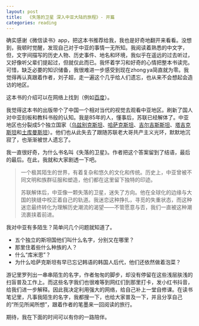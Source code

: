 ```yaml
---
layout: post
title:  《失落的卫星 深入中亚大陆的旅程》- 开篇
categories: reading
---
```


确实感谢《微信读书》app，把这本书推荐给我，我也是好奇地翻开来看看。没想到，我顿时觉醒，发现自己对于中亚的事情一无所知。我阅读着熟悉的中文字，但，文字间描写的历史人物、历史事件、地名和环境，我似乎在遥远的过去听过，又好像听父辈们提起过，但就仅此而已。我怀着学习和好奇的心情把整本书读完。可惜，缺乏必要的知识储备，我很难进一步感受到现在zhong ya简直就为零。我觉得再认真跟着作者，刘子超，走一遍这个几乎给人们遗忘，也从来不会想起会造访的地区。

这本书的介绍可以在网络上找到（例如[百度](https://baike.baidu.com/item/%E5%A4%B1%E8%90%BD%E7%9A%84%E5%8D%AB%E6%98%9F%EF%BC%9A%E6%B7%B1%E5%85%A5%E4%B8%AD%E4%BA%9A%E5%A4%A7%E9%99%86%E7%9A%84%E6%97%85%E7%A8%8B/60311540)）。

我觉得这本书的出版带个了中国一个相对当代的视觉去观看中亚地区。刷新了国人对中亚刻板和教科书般的认知。我是85年的人，懂事后，苏联已经解体了。中亚地区也分裂成5个独立国家（[乌兹别克斯坦](https://baike.baidu.com/item/%E4%B9%8C%E5%85%B9%E5%88%AB%E5%85%8B%E6%96%AF%E5%9D%A6/216568?fromModule=lemma_inlink)、[哈萨克斯坦](https://baike.baidu.com/item/%E5%93%88%E8%90%A8%E5%85%8B%E6%96%AF%E5%9D%A6/130158?fromModule=lemma_inlink)、[吉尔吉斯斯坦](https://baike.baidu.com/item/%E5%90%89%E5%B0%94%E5%90%89%E6%96%AF%E6%96%AF%E5%9D%A6/129860?fromModule=lemma_inlink)、[塔吉克斯坦](https://baike.baidu.com/item/%E5%A1%94%E5%90%89%E5%85%8B%E6%96%AF%E5%9D%A6/211555?fromModule=lemma_inlink)和[土库曼斯坦](https://baike.baidu.com/item/%E5%9C%9F%E5%BA%93%E6%9B%BC%E6%96%AF%E5%9D%A6/209238?fromModule=lemma_inlink)）。他们也从此失去了跟随苏联老大哥共产主义光环，默默地沉寂了，也渐渐被世人遗忘了。

我一直很好奇，为什么书名叫《失落的卫星》。作者把这个答案留到了结语，最后的最后。在此，我就和大家剧透一下吧。
> 一个极其陌生的世界，有着复杂和悠久的文化和传统。历史上，中亚曾被不同文明和族群征服和塑造，他们都在这里留下独特的印迹。
> 
> 苏联解体后，中亚像一颗失落的卫星，迷失了方向。他在全球化的边缘与大国的狭缝中校正着自己的轨道。我迷恋这种挣扎，寻觅的失重状态，而这种迷恋最终转化为理解历史潮流的渴望——不管愿意与否，我们一直被这种潮流裹挟着前进。
> 

我对中亚有多陌生？简单问几个问题就知道了。

- 五个独立的斯坦国他们叫什么名字，分别又在哪里？
- 那里住着些什么种族的人？
- 什么“库米思”？
- 为什么哈萨克斯坦有早已忘记韩语的韩国人后代，他们还依然做着泡菜？


游记里罗列出一串串陌生的名字，作者匆匆的脚步，却没有停留在这些浅层肤浅的扫盲普及工作上。而这些名字我们也很难等到网红们到那里打卡，发小红书抖音，给我们进一步解释。因此我决定利用强大的网络，给自己补上一堂自修课。在读书笔记里，凡事我陌生的名字，我都搜一下，也给大家普及一下，并且分享自己的“所见所闻所想”，跟着作者的笔墨来一回阅读的旅行。

期待，我在下面的时间可以有你的一路陪伴。
<!--stackedit_data:
eyJoaXN0b3J5IjpbNjYzODM0MTE3LDIwMDI0OTEwODksOTQ0Mz
IwMTIyXX0=
-->